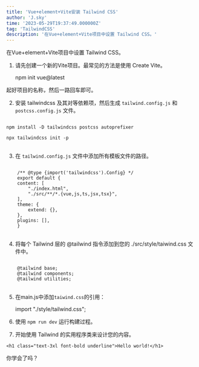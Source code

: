 ```yaml
---
title: 'Vue+element+Vite安装 Tailwind CSS'
author: 'J.sky'
time: '2023-05-29T19:37:49.000000Z'
tag: 'TailwindCSS'
description: '在Vue+element+Vite项目中设置 Tailwind CSS。'
---
```

在Vue+element+Vite项目中设置 Tailwind CSS。

1. 请先创建一个新的Vite项目。最常见的方法是使用 Create Vite。

    npm init vue@latest

起好项目的名称，然后一路回车即可。

2. 安装 tailwindcss 及其对等依赖项，然后生成 `tailwind.config.js` 和 `postcss.config.js` 文件。

<pre>
<code>
npm install -D tailwindcss postcss autoprefixer

npx tailwindcss init -p
</code>
</pre>

3. 在 `tailwind.config.js` 文件中添加所有模板文件的路径。

<pre>
<code>
    /** @type {import('tailwindcss').Config} */
    export default {
    content: [
        "./index.html",
        "./src/**/*.{vue,js,ts,jsx,tsx}",
    ],
    theme: {
        extend: {},
    },
    plugins: [],
    }
</code>
</pre>

4. 将每个 Tailwind 层的 @tailwind 指令添加到您的 ./src/style/taiwind.css 文件中。

<pre>
<code>
    @tailwind base;
    @tailwind components;
    @tailwind utilities;
</code>
</pre>

5. 在main.js中添加`taiwind.css`的引用：

    import "./style/tailwind.css";

6. 使用 `npm run dev` 运行构建过程。

7. 开始使用 Tailwind 的实用程序类来设计您的内容。
 
`<h1 class="text-3xl font-bold underline">Hello world!</h1>`
   



你学会了吗？